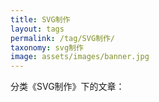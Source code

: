 ```yaml
---
title: SVG制作
layout: tags
permalink: /tag/SVG制作/
taxonomy: svg制作
image: assets/images/banner.jpg
---
```


分类《SVG制作》下的文章：